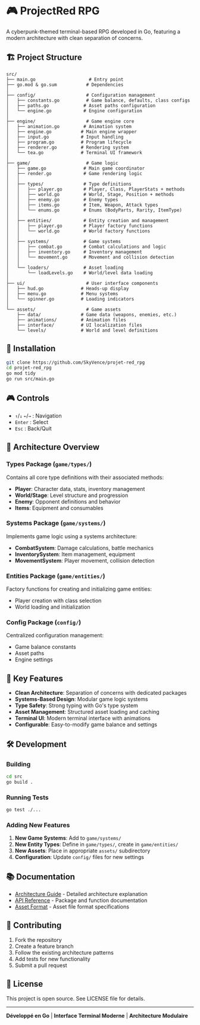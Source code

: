 # 🎮 ProjectRed RPG

A cyberpunk-themed terminal-based RPG developed in Go, featuring a modern architecture with clean separation of concerns.

## 🏗️ Project Structure

```
src/
├── main.go                    # Entry point
├── go.mod & go.sum           # Dependencies
│
├── config/                   # Configuration management
│   ├── constants.go          # Game balance, defaults, class configs
│   ├── paths.go             # Asset paths configuration
│   └── engine.go            # Engine configuration
│
├── engine/                   # Game engine core
│   ├── animation.go         # Animation system
│   ├── engine.go           # Main engine wrapper
│   ├── input.go            # Input handling
│   ├── program.go          # Program lifecycle
│   ├── renderer.go         # Rendering system
│   └── tea.go              # Terminal UI framework
│
├── game/                     # Game logic
│   ├── game.go              # Main game coordinator
│   ├── render.go            # Game rendering logic
│   │
│   ├── types/               # Type definitions
│   │   ├── player.go        # Player, Class, PlayerStats + methods
│   │   ├── world.go         # World, Stage, Position + methods  
│   │   ├── enemy.go         # Enemy types
│   │   ├── items.go         # Item, Weapon, Attack types
│   │   └── enums.go         # Enums (BodyParts, Rarity, ItemType)
│   │
│   ├── entities/            # Entity creation and management
│   │   ├── player.go        # Player factory functions
│   │   └── world.go         # World factory functions
│   │
│   ├── systems/             # Game systems
│   │   ├── combat.go        # Combat calculations and logic
│   │   ├── inventory.go     # Inventory management
│   │   └── movement.go      # Movement and collision detection
│   │
│   └── loaders/             # Asset loading
│       └── loadLevels.go    # World/level data loading
│
├── ui/                       # User interface components
│   ├── hud.go              # Heads-up display
│   ├── menu.go             # Menu systems
│   └── spinner.go          # Loading indicators
│
└── assets/                   # Game assets
    ├── data/               # Game data (weapons, enemies, etc.)
    ├── animations/         # Animation files
    ├── interface/          # UI localization files
    └── levels/             # World and level definitions
```

## 🚀 Installation

```bash
git clone https://github.com/SkyVence/projet-red_rpg
cd projet-red_rpg
go mod tidy
go run src/main.go
```

## 🎮 Controls

- `↑`/`↓` `←`/`→` : Navigation
- `Enter` : Select
- `Esc` : Back/Quit

## 🧩 Architecture Overview

### **Types Package** (`game/types/`)
Contains all core type definitions with their associated methods:
- **Player**: Character data, stats, inventory management
- **World/Stage**: Level structure and progression
- **Enemy**: Opponent definitions and behavior
- **Items**: Equipment and consumables

### **Systems Package** (`game/systems/`)
Implements game logic using a systems architecture:
- **CombatSystem**: Damage calculations, battle mechanics
- **InventorySystem**: Item management, equipment
- **MovementSystem**: Player movement, collision detection

### **Entities Package** (`game/entities/`)
Factory functions for creating and initializing game entities:
- Player creation with class selection
- World loading and initialization

### **Config Package** (`config/`)
Centralized configuration management:
- Game balance constants
- Asset paths
- Engine settings

## 🎯 Key Features

- **Clean Architecture**: Separation of concerns with dedicated packages
- **Systems-Based Design**: Modular game logic systems
- **Type Safety**: Strong typing with Go's type system
- **Asset Management**: Structured asset loading and caching
- **Terminal UI**: Modern terminal interface with animations
- **Configurable**: Easy-to-modify game balance and settings

## 🛠️ Development

### Building
```bash
cd src
go build .
```

### Running Tests
```bash
go test ./...
```

### Adding New Features

1. **New Game Systems**: Add to `game/systems/`
2. **New Entity Types**: Define in `game/types/`, create in `game/entities/`
3. **New Assets**: Place in appropriate `assets/` subdirectory
4. **Configuration**: Update `config/` files for new settings

## 📚 Documentation

- [Architecture Guide](docs/architecture.md) - Detailed architecture explanation
- [API Reference](docs/api.md) - Package and function documentation
- [Asset Format](docs/assets.md) - Asset file format specifications

## 🤝 Contributing

1. Fork the repository
2. Create a feature branch
3. Follow the existing architecture patterns
4. Add tests for new functionality
5. Submit a pull request

## 📄 License

This project is open source. See LICENSE file for details.

---

**Développé en Go** | **Interface Terminal Moderne** | **Architecture Modulaire**
